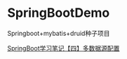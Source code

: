 # SpringBootDemo
Springboot+mybatis+druid种子项目

[SpringBoot学习笔记【四】多数据源配置](https://blog.csdn.net/greedystar/article/details/85230576)